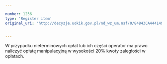 ```yaml
---

number: 1236
type: 'Register item'
original_uri: 'http://decyzje.uokik.gov.pl/nd_wz_um.nsf/0/84843CA444149A3CC1257353004756BA?OpenDocument'


---
```


W przypadku nieterminowych opłat lub ich części operator ma prawo naliczyć opłatę manipulacyjną w wysokości 20% kwoty zaległości w opłatach.
